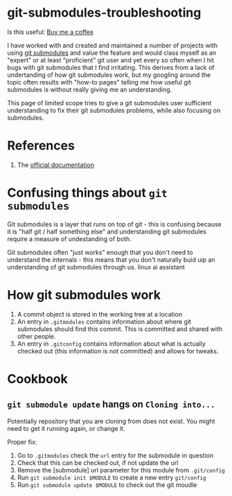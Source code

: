 # git-submodules-troubleshooting
Is this useful: [Buy me a coffee](https://www.buymeacoffee.com/talwrii/)

I have worked with and created and maintained a number of projects with using [git submodules](https://git-scm.com/book/en/v2/Git-Tools-Submodules) and value the feature 
and would class myself as an "expert" or at least "proficient" git user and yet every so often when I hit bugs with git submodules that I find irritating. 
This derives from a lack of undertanding of how git submodules work, but my googling around the topic often results with "how-to pages" telling me how
useful git submodules is without really giving me an understanding. 

This page of limited scope tries to give a git submodules user sufficient understanding to fix their git submodules problems, while also focusing on submodules. 

# References
1. The [official documentation](https://git-scm.com/book/en/v2/Git-Tools-Submodules)

# Confusing things about `git submodules`
Git submodules is a layer that runs on top of git - this is confusing because it is "half git / half something else" and understanding git submodules require a measure 
of undestanding of both.

Git submodules often "just works" enough that you don't need to understand the internals - this means that you don't naturally buid uip an understanding of git submodules through us.
linux ai assistant
# How git submodules work
1. A commit object is stored in the working tree at a location
1. An entry in `.gitmodules` contains information about where git submodules should find this commit. This is committed and shared with other people.
1. An entry in `.gitconfig` contains information about what is actually checked out (this information is not committed) and allows for tweaks.

# Cookbook
## `git submodule update` hangs on `Cloning into...`
Potentially repository that you are cloning from does not exist. You might need to get it running again, or change it. 

Proper fix:
1. Go to `.gitmodules` check the `url` entry for the submodule in question
2. Check that this can be checked out, if not update the url
3. Remove the [submodule] url parameter for this module from `.git/config`
4. Run `git submodule init $MODULE` to create a new entry `git/config`
5. Run `git submodule update $MODULE` to check out the git moudle
